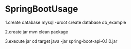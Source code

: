 # SpringBootUsage

1.create database
mysql -uroot
create database db_example

2.create jar
mvn clean package

3.execute jar
cd target
java -jar spring-boot-api-0.1.0.jar
